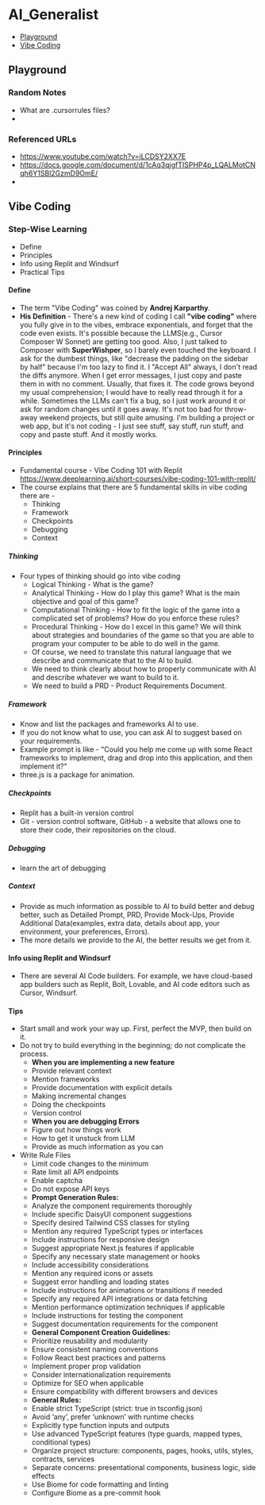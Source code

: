 # AI_Generalist

* [Playground](#playground)
* [Vibe Coding](#vibe-coding)


## Playground
  ### Random Notes
  * What are .cursorrules files?
  * 

  ### Referenced URLs
  * https://www.youtube.com/watch?v=iLCDSY2XX7E
  * https://docs.google.com/document/d/1cAq3qjgfTISPHP4p_LQALMotCNqh6Y1SBl2GzmD9OmE/
  * 
## Vibe Coding

  ### Step-Wise Learning
  * Define
  * Principles
  * Info using Replit and Windsurf
  * Practical Tips

  #### Define
  * The term "Vibe Coding" was coined by **Andrej Karparthy**.
  * **His Definition** -  There's a new kind of coding I call **"vibe coding"** where you fully give in to the vibes, embrace exponentials, and forget that the code even exists. It's possible because the LLMS(e.g., Cursor Composer W Sonnet) are getting too good. Also, I just talked to Composer with **SuperWishper**, so I barely even touched the keyboard. I ask for the dumbest things, like "decrease the padding on the sidebar by half" because I'm too lazy to find it. I "Accept All" always, I don't read the diffs anymore. When I get error messages, I just copy and paste them in with no comment. Usually, that fixes it. The code grows beyond my usual comprehension; I would have to really read through it for a while. Sometimes the LLMs can't fix a bug, so I just work around it or ask for random changes until it goes away. It's not too bad for throw-away weekend projects, but still quite amusing. I'm building a project or web app, but it's not coding - I just see stuff, say stuff, run stuff, and copy and paste stuff. And it mostly works.

#### Principles
  * Fundamental course - Vibe Coding 101 with Replit https://www.deeplearning.ai/short-courses/vibe-coding-101-with-replit/
  * The course explains that there are 5 fundamental skills in vibe coding there are -
    * Thinking
    * Framework
    * Checkpoints
    * Debugging
    * Context

  ##### Thinking    
  * Four types of thinking should go into vibe coding
    * Logical Thinking - What is the game?
    * Analytical Thinking - How do I play this game? What is the main objective and goal of this game?
    * Computational Thinking - How to fit the logic of the game into a complicated set of problems? How do you enforce these rules?
    * Procedural Thinking - How do I excel in this game? We will think about strategies and boundaries of the game so that you are able to program your computer to be able to do well in the game.
    *  Of course, we need to translate this natural language that we describe and communicate that to the AI to build.
    *  We need to think clearly about how to properly communicate with AI and describe whatever we want to build to it.
    *  We need to build a PRD - Product Requirements Document.
   
##### Framework
  * Know and list the packages and frameworks AI to use. 
  * If you do not know what to use, you can ask AI to suggest based on your requirements.
  * Example prompt is like - "Could you help me come up with some React frameworks to implement, drag and drop into this application, and then implement it?"
  * three.js is a package for animation.
##### Checkpoints
  * Replit has a built-in version control
  * Git - version control software, GitHub - a website that allows one to store their code, their repositories on the cloud.

##### Debugging
  * learn the art of debugging
##### Context  
  * Provide as much information as possible to AI to build better and debug better, such as Detailed Prompt, PRD, Provide Mock-Ups, Provide Additional Data(examples, extra data, details about app, your environment, your preferences, Errors).
  * The more details we provide to the AI, the better results we get from it.

#### Info using Replit and Windsurf
  * There are several AI Code builders. For example, we have cloud-based app builders such as Replit, Bolt, Lovable, and AI code editors such as Cursor, Windsurf.
#### Tips
  * Start small and work your way up. First, perfect the MVP, then build on it.
  * Do not try to build everything in the beginning; do not complicate the process.
    * **When you are implementing a new feature**
    *  Provide relevant context
    *  Mention frameworks
    *  Provide documentation with explicit details
    *  Making incremental changes
    *  Doing the checkpoints
    *  Version control
    *  **When you are debugging Errors**
    *  Figure out how things work
    *  How to get it unstuck from LLM
    *  Provide as much information as you can
  * Write Rule Files
    * Limit code changes to the minimum
    * Rate limit all API endpoints
    * Enable captcha
    * Do not expose API keys
    * **Prompt Generation Rules:**
    * Analyze the component requirements thoroughly
    * Include specific DaisyUI component suggestions
    * Specify desired Tailwind CSS classes for styling
    * Mention any required TypeScript types or interfaces
    * Include instructions for responsive design
    * Suggest appropriate Next.js features if applicable
    * Specify any necessary state management or hooks
    * Include accessibility considerations
    * Mention any required icons or assets
    * Suggest error handling and loading states
    * Include instructions for animations or transitions if needed
    * Specify any required API integrations or data fetching
    * Mention performance optimization techniques if applicable
    * Include instructions for testing the component
    * Suggest documentation requirements for the component
    * **General Component Creation Guidelines:**
    * Prioritize reusability and modularity
    * Ensure consistent naming conventions
    * Follow React best practices and patterns
    * Implement proper prop validation
    * Consider internationalization requirements
    * Optimize for SEO when applicable
    * Ensure compatibility with different browsers and devices
    * **General Rules:**
    * Enable strict TypeScript (strict: true in tsconfig.json)
    * Avoid ‘any’, prefer ‘unknown’ with runtime checks
    * Explicitly type function inputs and outputs
    * Use advanced TypeScript features (type guards, mapped types, conditional types)
    * Organize project structure: components, pages, hooks, utils, styles, contracts, services
    * Separate concerns: presentational components, business logic, side effects
    * Use Biome for code formatting and linting
    * Configure Biome as a pre-commit hook

